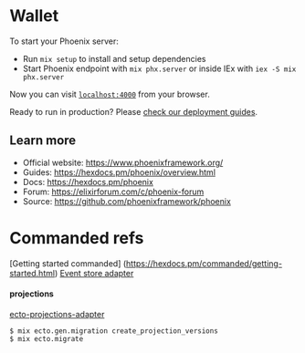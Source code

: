 # Wallet

To start your Phoenix server:

- Run `mix setup` to install and setup dependencies
- Start Phoenix endpoint with `mix phx.server` or inside IEx with `iex -S mix phx.server`

Now you can visit [`localhost:4000`](http://localhost:4000) from your browser.

Ready to run in production? Please [check our deployment guides](https://hexdocs.pm/phoenix/deployment.html).

## Learn more

- Official website: https://www.phoenixframework.org/
- Guides: https://hexdocs.pm/phoenix/overview.html
- Docs: https://hexdocs.pm/phoenix
- Forum: https://elixirforum.com/c/phoenix-forum
- Source: https://github.com/phoenixframework/phoenix

# Commanded refs

[Getting started commanded] (https://hexdocs.pm/commanded/getting-started.html)
[Event store adapter](https://github.com/commanded/commanded-eventstore-adapter/blob/master/guides/Getting%20Started.md)

#### projections

[ecto-projections-adapter](https://github.com/commanded/commanded-ecto-projections/blob/master/guides/Getting%20Started.md)


```
$ mix ecto.gen.migration create_projection_versions
$ mix ecto.migrate

```